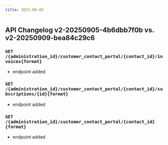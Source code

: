 ```yaml
---
title: 2025-09-09
---
```



## API Changelog v2-20250905-4b6dbb7f0b vs. v2-20250909-bea84c29c6

### `GET /{administration_id}/customer_contact_portal/{contact_id}/invoices{format}`
-  endpoint added


### `GET /{administration_id}/customer_contact_portal/{contact_id}/subscriptions/{id}{format}`
-  endpoint added


### `GET /{administration_id}/customer_contact_portal/{contact_id}{format}`
-  endpoint added

